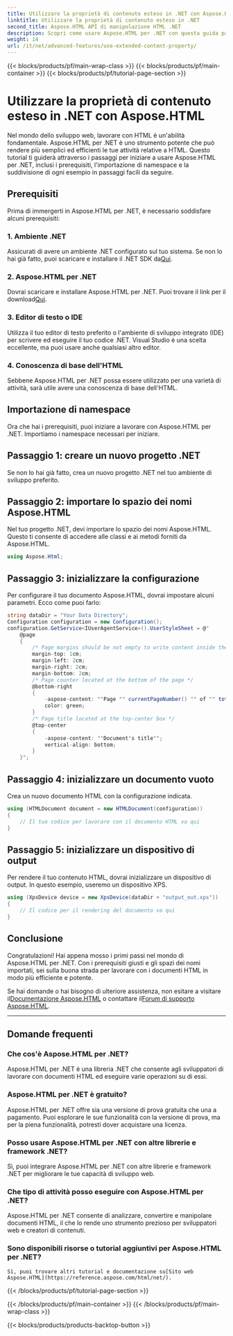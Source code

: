 ```yaml
---
title: Utilizzare la proprietà di contenuto esteso in .NET con Aspose.HTML
linktitle: Utilizzare la proprietà di contenuto esteso in .NET
second_title: Aspose.HTML API di manipolazione HTML .NET
description: Scopri come usare Aspose.HTML per .NET con questa guida passo-passo. Migliora le tue competenze HTML e semplifica i tuoi progetti di sviluppo web.
weight: 14
url: /it/net/advanced-features/use-extended-content-property/
---
```


{{< blocks/products/pf/main-wrap-class >}}
{{< blocks/products/pf/main-container >}}
{{< blocks/products/pf/tutorial-page-section >}}

# Utilizzare la proprietà di contenuto esteso in .NET con Aspose.HTML


Nel mondo dello sviluppo web, lavorare con HTML è un'abilità fondamentale. Aspose.HTML per .NET è uno strumento potente che può rendere più semplici ed efficienti le tue attività relative a HTML. Questo tutorial ti guiderà attraverso i passaggi per iniziare a usare Aspose.HTML per .NET, inclusi i prerequisiti, l'importazione di namespace e la suddivisione di ogni esempio in passaggi facili da seguire.

## Prerequisiti

Prima di immergerti in Aspose.HTML per .NET, è necessario soddisfare alcuni prerequisiti:

### 1. Ambiente .NET

 Assicurati di avere un ambiente .NET configurato sul tuo sistema. Se non lo hai già fatto, puoi scaricare e installare il .NET SDK da[Qui](https://releases.aspose.com/html/net/).

### 2. Aspose.HTML per .NET

 Dovrai scaricare e installare Aspose.HTML per .NET. Puoi trovare il link per il download[Qui](https://releases.aspose.com/html/net/).

### 3. Editor di testo o IDE

Utilizza il tuo editor di testo preferito o l'ambiente di sviluppo integrato (IDE) per scrivere ed eseguire il tuo codice .NET. Visual Studio è una scelta eccellente, ma puoi usare anche qualsiasi altro editor.

### 4. Conoscenza di base dell'HTML

Sebbene Aspose.HTML per .NET possa essere utilizzato per una varietà di attività, sarà utile avere una conoscenza di base dell'HTML.

## Importazione di namespace

Ora che hai i prerequisiti, puoi iniziare a lavorare con Aspose.HTML per .NET. Importiamo i namespace necessari per iniziare.

## Passaggio 1: creare un nuovo progetto .NET

Se non lo hai già fatto, crea un nuovo progetto .NET nel tuo ambiente di sviluppo preferito.

## Passaggio 2: importare lo spazio dei nomi Aspose.HTML

Nel tuo progetto .NET, devi importare lo spazio dei nomi Aspose.HTML. Questo ti consente di accedere alle classi e ai metodi forniti da Aspose.HTML.

```csharp
using Aspose.Html;
```

## Passaggio 3: inizializzare la configurazione

Per configurare il tuo documento Aspose.HTML, dovrai impostare alcuni parametri. Ecco come puoi farlo:

```csharp
string dataDir = "Your Data Directory";
Configuration configuration = new Configuration();
configuration.GetService<IUserAgentService>().UserStyleSheet = @"
    @page 
    {
        /* Page margins should be not empty to write content inside the margin-boxes */
        margin-top: 1cm;
        margin-left: 2cm;
        margin-right: 2cm;
        margin-bottom: 2cm;
        /* Page counter located at the bottom of the page */
        @bottom-right
        {
            -aspose-content: ""Page "" currentPageNumber() "" of "" totalPagesNumber();
            color: green;
        }
        /* Page title located at the top-center box */
        @top-center
        {
            -aspose-content: ""Document's title"";
            vertical-align: bottom;
        }    
    }";
```

## Passaggio 4: inizializzare un documento vuoto

Crea un nuovo documento HTML con la configurazione indicata.

```csharp
using (HTMLDocument document = new HTMLDocument(configuration))
{
    // Il tuo codice per lavorare con il documento HTML va qui
}
```

## Passaggio 5: inizializzare un dispositivo di output

Per rendere il tuo contenuto HTML, dovrai inizializzare un dispositivo di output. In questo esempio, useremo un dispositivo XPS.

```csharp
using (XpsDevice device = new XpsDevice(dataDir + "output_out.xps"))
{
    // Il codice per il rendering del documento va qui
}
```

## Conclusione

Congratulazioni! Hai appena mosso i primi passi nel mondo di Aspose.HTML per .NET. Con i prerequisiti giusti e gli spazi dei nomi importati, sei sulla buona strada per lavorare con i documenti HTML in modo più efficiente e potente.

 Se hai domande o hai bisogno di ulteriore assistenza, non esitare a visitare il[Documentazione Aspose.HTML](https://reference.aspose.com/html/net/) o contattare il[Forum di supporto Aspose.HTML](https://forum.aspose.com/).

---

## Domande frequenti

### Che cos'è Aspose.HTML per .NET?
   Aspose.HTML per .NET è una libreria .NET che consente agli sviluppatori di lavorare con documenti HTML ed eseguire varie operazioni su di essi.

### Aspose.HTML per .NET è gratuito?
   Aspose.HTML per .NET offre sia una versione di prova gratuita che una a pagamento. Puoi esplorare le sue funzionalità con la versione di prova, ma per la piena funzionalità, potresti dover acquistare una licenza.

### Posso usare Aspose.HTML per .NET con altre librerie e framework .NET?
   Sì, puoi integrare Aspose.HTML per .NET con altre librerie e framework .NET per migliorare le tue capacità di sviluppo web.

### Che tipo di attività posso eseguire con Aspose.HTML per .NET?
   Aspose.HTML per .NET consente di analizzare, convertire e manipolare documenti HTML, il che lo rende uno strumento prezioso per sviluppatori web e creatori di contenuti.

### Sono disponibili risorse o tutorial aggiuntivi per Aspose.HTML per .NET?
    Sì, puoi trovare altri tutorial e documentazione su[Sito web Aspose.HTML](https://reference.aspose.com/html/net/).


{{< /blocks/products/pf/tutorial-page-section >}}

{{< /blocks/products/pf/main-container >}}
{{< /blocks/products/pf/main-wrap-class >}}

{{< blocks/products/products-backtop-button >}}
